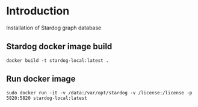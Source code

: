 # Introduction 
Installation of Stardog graph database

## Stardog docker image build

```{bash}
docker build -t stardog-local:latest .
```

## Run docker image

```{bash}
sudo docker run -it -v /data:/var/opt/stardog -v /license:/license -p 5820:5820 stardog-local:latest
```